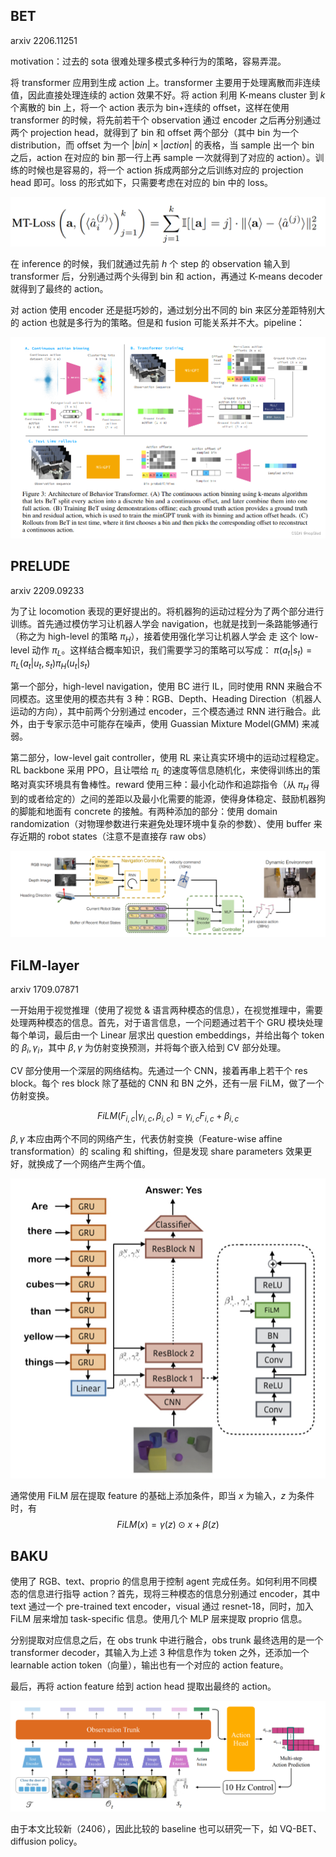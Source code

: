 ## BET
arxiv 2206.11251

motivation：过去的 sota 很难处理多模式多种行为的策略，容易弄混。

将 transformer 应用到生成 action 上。transformer 主要用于处理离散而非连续值，因此直接处理连续的 action 效果不好。将 action 利用 K-means cluster 到 $k$ 个离散的 bin 上，将一个 action 表示为 bin+连续的 offset，这样在使用 transformer 的时候，将先前若干个 observation 通过 encoder 之后再分别通过两个 projection head，就得到了 bin 和 offset 两个部分（其中 bin 为一个 distribution，而 offset 为一个 $|bin|\times |action|$ 的表格，当 sample 出一个 bin 之后，action 在对应的 bin 那一行上再 sample 一次就得到了对应的 action）。训练的时候也是容易的，将一个 action 拆成两部分之后训练对应的 projection head 即可。loss 的形式如下，只需要考虑在对应的 bin 中的 loss。

![alt text](image-5.png)

在 inference 的时候，我们就通过先前 $h$ 个 step 的 observation 输入到 transformer 后，分别通过两个头得到 bin 和 action，再通过 K-means decoder 就得到了最终的 action。

对 action 使用 encoder 还是挺巧妙的，通过划分出不同的 bin 来区分差距特别大的 action 也就是多行为的策略。但是和 fusion 可能关系并不大。pipeline：

![alt text](image-4.png)

## PRELUDE
arxiv 2209.09233

为了让 locomotion 表现的更好提出的。将机器狗的运动过程分为了两个部分进行训练。首先通过模仿学习让机器人学会 navigation，也就是找到一条路能够通行（称之为 high-level 的策略 $\pi_H$），接着使用强化学习让机器人学会 走 这个 low-level 动作 $\pi_L$。这样结合概率知识，我们需要学习的策略可以写成： $\pi(a_t|s_t)=\pi_L(a_t|u_t,s_t)\pi_H(u_t|s_t)$

第一个部分，high-level navigation，使用 BC 进行 IL，同时使用 RNN 来融合不同模态。这里使用的模态共有 3 种：RGB、Depth、Heading Direction（机器人运动的方向），其中前两个分别通过 encoder，三个模态通过 RNN 进行融合。此外，由于专家示范中可能存在噪声，使用 Guassian Mixture Model(GMM) 来减弱。

第二部分，low-level gait controller，使用 RL 来让真实环境中的运动过程稳定。RL backbone 采用 PPO，且让喂给 $\pi_L$ 的速度等信息随机化，来使得训练出的策略对真实环境具有鲁棒性。reward 使用三种：最小化动作和追踪指令（从 $\pi_H$ 得到的或者给定的）之间的差距以及最小化需要的能源，使得身体稳定、鼓励机器狗的脚能和地面有 concrete 的接触。有两种添加的部分：使用 domain randomization（对物理参数进行来避免处理环境中复杂的参数）、使用 buffer 来存近期的 robot states（注意不是直接存 raw obs）

![alt text](image-6.png)

## FiLM-layer
arxiv 1709.07871

一开始用于视觉推理（使用了视觉 & 语言两种模态的信息），在视觉推理中，需要处理两种模态的信息。首先，对于语言信息，一个问题通过若干个 GRU 模块处理每个单词，最后由一个 Linear 层求出 question embeddings，并给出每个 token 的 $\beta_i, \gamma_i$，其中 $\beta, \gamma$ 为仿射变换预测，并将每个嵌入给到 CV 部分处理。

CV 部分使用一个深层的网络结构。先通过一个 CNN，接着再串上若干个 res block。每个 res block 除了基础的 CNN 和 BN 之外，还有一层 FiLM，做了一个仿射变换。

$$FiLM(F_{i,c}|γ_{i,c}, β_{i,c}) = γ_{i,c}F_{i,c} + β_{i,c}$$

$\beta, \gamma$ 本应由两个不同的网络产生，代表仿射变换（Feature-wise affine transformation）的 scaling 和 shifting，但是发现 share parameters 效果更好，就换成了一个网络产生两个值。

![alt text](image-7.png)

通常使用 FiLM 层在提取 feature 的基础上添加条件，即当 $x$ 为输入，$z$ 为条件时，有 $$FiLM(x)=\gamma(z) ⊙x+\beta(z)$$

## BAKU

使用了 RGB、text、proprio 的信息用于控制 agent 完成任务。如何利用不同模态的信息进行指导 action？首先，现将三种模态的信息分别通过 encoder，其中 text 通过一个 pre-trained text encoder，visual 通过 resnet-18，同时，加入 FiLM 层来增加 task-specific 信息。使用几个 MLP 层来提取 proprio 信息。

分别提取对应信息之后，在 obs trunk 中进行融合，obs trunk 最终选用的是一个 transformer decoder，其输入为上述 3 种信息作为 token 之外，还添加一个 learnable action token（向量），输出也有一个对应的 action feature。

最后，再将 action feature 给到 action head 提取出最终的 action。

![alt text](image-8.png)

由于本文比较新（2406），因此比较的 baseline 也可以研究一下，如 VQ-BET、diffusion policy。